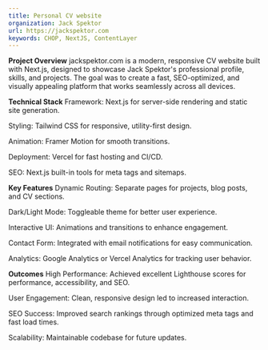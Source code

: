 ```yaml
---
title: Personal CV website
organization: Jack Spektor
url: https://jackspektor.com
keywords: CHOP, NextJS, ContentLayer
---
```


**Project Overview**
jackspektor.com is a modern, responsive CV website built with Next.js, designed to showcase Jack Spektor's professional profile, skills, and projects. The goal was to create a fast, SEO-optimized, and visually appealing platform that works seamlessly across all devices.

**Technical Stack**
Framework: Next.js for server-side rendering and static site generation.

Styling: Tailwind CSS for responsive, utility-first design.

Animation: Framer Motion for smooth transitions.

Deployment: Vercel for fast hosting and CI/CD.

SEO: Next.js built-in tools for meta tags and sitemaps.

**Key Features**
Dynamic Routing: Separate pages for projects, blog posts, and CV sections.

Dark/Light Mode: Toggleable theme for better user experience.

Interactive UI: Animations and transitions to enhance engagement.

Contact Form: Integrated with email notifications for easy communication.

Analytics: Google Analytics or Vercel Analytics for tracking user behavior.

**Outcomes**
High Performance: Achieved excellent Lighthouse scores for performance, accessibility, and SEO.

User Engagement: Clean, responsive design led to increased interaction.

SEO Success: Improved search rankings through optimized meta tags and fast load times.

Scalability: Maintainable codebase for future updates.
